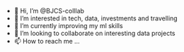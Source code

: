 - 👋 Hi, I’m @BJCS-colllab
- 👀 I’m interested in tech, data, investments and travelling
- 🌱 I’m currently improving my ml skills
- 💞️ I’m looking to collaborate on interesting data projects
- 📫 How to reach me ...

<!---
BJCS-colllab/BJCS-colllab is a ✨ special ✨ repository because its `README.md` (this file) appears on your GitHub profile.
You can click the Preview link to take a look at your changes.
--->
